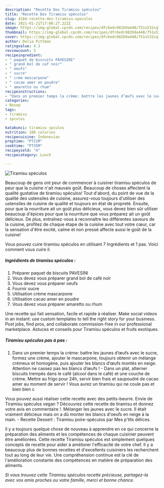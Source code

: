 ```yaml
---
description: "Recette Des Tiramisu spéculos"
title: "Recette Des Tiramisu spéculos"
slug: 4184-recette-des-tiramisu-speculos
date: 2021-01-21T17:08:27.222Z
image: https://img-global.cpcdn.com/recipes/dfc6edc982b9a448/751x532cq70/tiramisu-speculos-photo-principale-de-la-recette.jpg
thumbnail: https://img-global.cpcdn.com/recipes/dfc6edc982b9a448/751x532cq70/tiramisu-speculos-photo-principale-de-la-recette.jpg
cover: https://img-global.cpcdn.com/recipes/dfc6edc982b9a448/751x532cq70/tiramisu-speculos-photo-principale-de-la-recette.jpg
author: Delia Pittman
ratingvalue: 4.3
reviewcount: 3
recipeingredient:
- " paquet de biscuits PAVESINI"
- " grand bol de caf noir"
- " oeufs"
- " sucre"
- " crme mascarpone"
- " cacao amer en poudre"
- " amaretto ou rhum"
recipeinstructions:
- "Dans un premier temps la crème: battre les jaunes d’œufs avec le sucre, formez une crème, ajouter le mascarpone, toujours obtenir un mélange crémeux et homogène, puis ajouter les blancs d’œufs montés en neige. Attention ne cassez pas les blancs d’œufs ! Dans un plat, alterner biscuits trempés dans le café (alcool dans le café) et une couche de crème. Mettre au frigo pour 24h, servir bien frais et saupoudré de cacao amer au moment de servir ! Vous aurez un tiramisu qui ne coule pas et bien bien c"
categories:
- Resep
tags:
- tiramisu
- spculos

katakunci: tiramisu spculos 
nutrition: 100 calories
recipecuisine: Indonesian
preptime: "PT21M"
cooktime: "PT35M"
recipeyield: "4"
recipecategory: Lunch

---
```



![Tiramisu spéculos](https://img-global.cpcdn.com/recipes/dfc6edc982b9a448/751x532cq70/tiramisu-speculos-photo-principale-de-la-recette.jpg)

Beaucoup de gens ont peur de commencer à cuisiner tiramisu spéculos de peur que la cuisine n'ait mauvais goût. Beaucoup de choses affectent la qualité gustative de tiramisu spéculos! Tout d'abord, du point de vue de la qualité des ustensiles de cuisine, assurez-vous toujours d'utiliser des ustensiles de cuisine de qualité et toujours en état de propreté. Ensuite, pour que la nourriture ait un goût plus délicieux, vous devez bien sûr utiliser beaucoup d'épices pour que la nourriture que vous préparez ait un goût délicieux. De plus, entraînez-vous à reconnaître les différentes saveurs de la cuisine, profitez de chaque étape de la cuisine avec tout votre cœur, car la sensation d'être excité, calme et non pressé affecte aussi le goût de la cuisine!

<!--inarticleads1-->

Vous pouvez cuire tiramisu spéculos en utilisant 7 Ingrédients et 1 pas. Voici comment vous cuire il.

##### Ingrédients de tiramisu spéculos :

1. Préparer  paquet de biscuits PAVESINI
1. Vous devez vous préparer  grand bol de café noir
1. Vous devez vous préparer  oeufs
1. Fournir  sucre
1. Utilisation  crème mascarpone
1. Utilisation  cacao amer en poudre
1. Vous devez vous préparer  amaretto ou rhum


Une recette qui fait sensation, facile et rapide à réaliser. Make social videos in an instant: use custom templates to tell the right story for your business. Post jobs, find pros, and collaborate commission-free in our professional marketplace. Astuces et conseils pour Tiramisu spéculos et fruits exotiques. 

<!--inarticleads2-->

##### Tiramisu spéculos pas à pas :

1. Dans un premier temps la crème: battre les jaunes d’œufs avec le sucre, formez une crème, ajouter le mascarpone, toujours obtenir un mélange crémeux et homogène, puis ajouter les blancs d’œufs montés en neige. Attention ne cassez pas les blancs d’œufs ! - Dans un plat, alterner biscuits trempés dans le café (alcool dans le café) et une couche de crème. Mettre au frigo pour 24h, servir bien frais et saupoudré de cacao amer au moment de servir ! Vous aurez un tiramisu qui ne coule pas et bien bien c


Vous pouvez aussi réaliser cette recette avec des petits-beurre. Envie de Tiramisu spéculos vegan ? Découvrez cette recette de tiramisu et donnez votre avis en commentaire !. Mélanger les jaunes avec le sucre. Il était vraiment délicieux mais on a dû monter les blancs d&#39;oeufs en neige à la main. - Recette Dessert : Tiramisu poire-spéculos par Mes p&#39;tits délices. 

<!--inarticleads1-->

<p>
Il y a toujours quelque chose de nouveau à apprendre en ce qui concerne la préparation des aliments et les compétences de chaque cuisinier peuvent être améliorées. Cette recette Tiramisu spéculos est simplement quelques concepts de recette pour aider à améliorer l'efficacité de votre chef. Il y a beaucoup plus de bonnes recettes et d'excellents cuisiniers les recherchent tout au long de leur vie. Une compréhension continue est la clé de l'amélioration constante des compétences en matière de préparation des aliments.
</p>

<p>
<i>Si vous trouvez cette Tiramisu spéculos recette précieuse, partagez-la avec vos amis proches ou votre famille, merci et bonne chance.</i>
</p>
